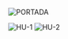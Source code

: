 

![PORTADA](https://github.com/ValenParaguatey/DEV006-social-network/blob/main/src/assets/readme/portada.png?raw=true)

![HU-1](https://github.com/ValenParaguatey/DEV006-social-network/blob/main/src/assets/readme/HU%201.png?raw=true)
![HU-2](https://github.com/ValenParaguatey/DEV006-social-network/blob/main/src/assets/readme/HU%202.png?raw=true)